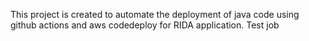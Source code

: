 This project is created to automate the deployment of java code using github actions and aws codedeploy for RIDA application. 
Test job
